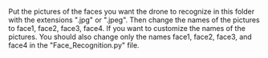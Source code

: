 Put the pictures of the faces you want the drone to recognize in this folder with the extensions ".jpg" or ".jpeg". 
Then change the names of the pictures to face1, face2, face3, face4. If you want to customize the names of the pictures. 
You should also change only the names face1, face2, face3, and face4 in the "Face_Recognition.py" file.
